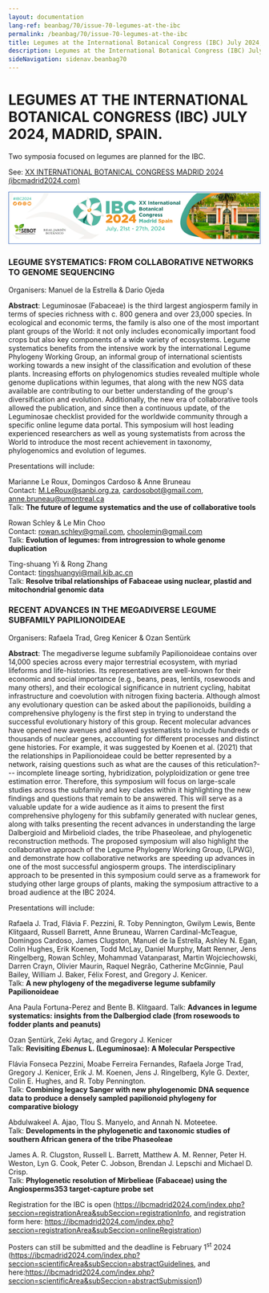 ```yaml
---
layout: documentation
lang-ref: beanbag/70/issue-70-legumes-at-the-ibc
permalink: /beanbag/70/issue-70-legumes-at-the-ibc
title: Legumes at the International Botanical Congress (IBC) July 2024, Madrid, Spain
description: Legumes at the International Botanical Congress (IBC) July 2024, Madrid, Spain
sideNavigation: sidenav.beanbag70
---
```


# LEGUMES AT THE INTERNATIONAL BOTANICAL CONGRESS (IBC) JULY 2024, MADRID, SPAIN.

Two symposia focused on legumes are planned for the IBC.  

See: [XX INTERNATIONAL BOTANICAL CONGRESS MADRID 2024 (ibcmadrid2024.com)](https://ibcmadrid2024.com/)  

![](/assets/images/70/Legumes_at_the_IBC.png)

### LEGUME SYSTEMATICS: FROM COLLABORATIVE NETWORKS TO GENOME SEQUENCING

Organisers: Manuel de la Estrella & Dario Ojeda  

**Abstract**: Leguminosae (Fabaceae) is the third largest angiosperm family in terms of species richness with c. 800 genera and over 23,000 species. In ecological and economic terms, the family is also one of the most important plant groups of the World: it not only includes economically important food crops but also key components of a wide variety of ecosystems. Legume systematics benefits from the intensive work by the international Legume Phylogeny Working Group, an informal group of international scientists working towards a new insight of the classification and evolution of these plants. Increasing efforts on phylogenomics studies revealed multiple whole genome duplications within legumes, that along with the new NGS data available are contributing to our better understanding of the group's diversification and evolution. Additionally, the new era of collaborative tools allowed the publication, and since then a continuous update, of the Leguminosae checklist provided for the worldwide community through a specific online legume data portal. This symposium will host leading experienced researchers as well as young systematists from across the World to introduce the most recent achievement in taxonomy, phylogenomics and evolution of legumes.  

Presentations will include:  

Marianne Le Roux, Domingos Cardoso & Anne Bruneau  
Contact: M.LeRoux@sanbi.org.za, cardosobot@gmail.com, anne.bruneau@umontreal.ca  
Talk: **The future of legume systematics and the use of collaborative tools**  

Rowan Schley & Le Min Choo  
Contact: rowan.schley@gmail.com, choolemin@gmail.com  
Talk: **Evolution of legumes: from introgression to whole genome duplication**  

Ting-shuang Yi & Rong Zhang  
Contact: tingshuangyi@mail.kib.ac.cn  
Talk: **Resolve tribal relationships of Fabaceae using nuclear, plastid and mitochondrial genomic data**  


### RECENT ADVANCES IN THE MEGADIVERSE LEGUME SUBFAMILY PAPILIONOIDEAE

Organisers: Rafaela Trad, Greg Kenicer & Ozan Sentürk  

**Abstract**: The megadiverse legume subfamily Papilionoideae contains over 14,000 species across every major terrestrial ecosystem, with myriad lifeforms and life-histories. Its representatives are well-known for their economic and social importance (e.g., beans, peas, lentils, rosewoods and many others), and their ecological significance in nutrient cycling, habitat infrastructure and coevolution with nitrogen fixing bacteria. Although almost any evolutionary question can be asked about the papilionoids, building a comprehensive phylogeny is the first step in trying to understand the successful evolutionary history of this group. Recent molecular advances have opened new avenues and allowed systematists to include hundreds or thousands of nuclear genes, accounting for different processes and distinct gene histories. For example, it was suggested by Koenen et al. (2021) that the relationships in Papilionoideae could be better represented by a network, raising questions such as what are the causes of this reticulation?--- incomplete lineage sorting, hybridization, polyploidization or gene tree estimation error. Therefore, this symposium will focus on large-scale studies across the subfamily and key clades within it highlighting the new findings and questions that remain to be answered. This will serve as a valuable update for a wide audience as it aims to present the first comprehensive phylogeny for this subfamily generated with nuclear genes, along with talks presenting the recent advances in understanding the large Dalbergioid and Mirbelioid clades, the tribe Phaseoleae, and phylogenetic reconstruction methods. The proposed symposium will also highlight the collaborative approach of the Legume Phylogeny Working Group, (LPWG), and demonstrate how collaborative networks are speeding up advances in one of the most successful angiosperm groups. The interdisciplinary approach to be presented in this symposium could serve as a framework for studying other large groups of plants, making the symposium attractive to a broad audience at the IBC 2024.  

Presentations will include:  

Rafaela J. Trad, Flávia F. Pezzini, R. Toby Pennington, Gwilym Lewis, Bente Klitgaard, Russell Barrett, Anne Bruneau, Warren Cardinal-McTeague, Domingos Cardoso, James Clugston, Manuel de la Estrella, Ashley N. Egan, Colin Hughes, Erik Koenen, Todd McLay, Daniel Murphy, Matt Renner, Jens Ringelberg, Rowan Schley, Mohammad Vatanparast, Martin Wojciechowski, Darren Crayn, Olivier Maurin, Raquel Negrão, Catherine McGinnie, Paul Bailey, William J. Baker, Félix Forest, and Gregory J. Kenicer.  
Talk: **A new phylogeny of the megadiverse legume subfamily Papilionoideae**  

Ana Paula Fortuna-Perez and Bente B. Klitgaard.
Talk: **Advances in legume systematics: insights from the Dalbergiod clade (from rosewoods to fodder plants and peanuts)**  

Ozan Şentürk, Zeki Aytaç, and Gregory J. Kenicer  
Talk: **Revisiting *Ebenus* L. (Leguminosae): A Molecular Perspective**  

Flávia Fonseca Pezzini, Moabe Ferreira Fernandes, Rafaela Jorge Trad, Gregory J. Kenicer, Erik J. M. Koenen, Jens J. Ringelberg, Kyle G. Dexter, Colin E. Hughes, and R. Toby Pennington.  
Talk: **Combining legacy Sanger with new phylogenomic DNA sequence data to produce a densely sampled papilionoid phylogeny for comparative biology**  

Abdulwakeel A. Ajao, Tlou S. Manyelo, and Annah N. Moteetee.  
Talk: **Developments in the phylogenetic and taxonomic studies of southern African genera of the tribe Phaseoleae**  

James A. R. Clugston, Russell L. Barrett, Matthew A. M. Renner, Peter H. Weston, Lyn G. Cook, Peter C. Jobson, Brendan J. Lepschi and Michael D. Crisp.  
Talk: **Phylogenetic resolution of Mirbelieae (Fabaceae) using the Angiosperms353 target-capture probe set**  

Registration for the IBC is open (<https://ibcmadrid2024.com/index.php?seccion=registrationArea&subSeccion=registrationInfo>, and registration form here: <https://ibcmadrid2024.com/index.php?seccion=registrationArea&subSeccion=onlineRegistration>)  

Posters can still be submitted and the deadline is February 1<sup>st</sup> 2024 (<https://ibcmadrid2024.com/index.php?seccion=scientificArea&subSeccion=abstractGuidelines>, and here:<https://ibcmadrid2024.com/index.php?seccion=scientificArea&subSeccion=abstractSubmission1>)  

